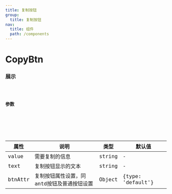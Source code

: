 ```yaml
---
title: 复制按钮
group: 
  title: 复制按钮
nav:
  title: 组件
  path: /components
---
```


# CopyBtn
### 展示

<code src="./demos/demo.tsx" />

### 参数

<API />

###
| 属性 | 说明 | 类型 | 默认值 |
| --- | --- | --- | --- |
| value | 需要复制的信息 | string | - |
| text | 复制按钮显示的文本 | string | - |
| btnAttr | 复制按钮属性设置，同antd按钮及普通按钮设置 | Object | {type: 'default'} |
